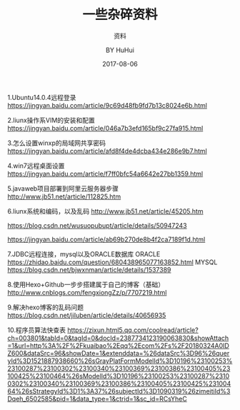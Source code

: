 ﻿--- 
layout: post 
title: 一些杂碎资料
subtitle: 资料
date: 2017-08-06 
author: BY HuHui
catalog: true
tags: 
     - 其他
---

1.Ubuntu14.0.4远程登录
https://jingyan.baidu.com/article/9c69d48fb9fd7b13c8024e6b.html

2.liunx操作系VIM的安装和配置
https://jingyan.baidu.com/article/046a7b3efd165bf9c27fa915.html

3.怎么设置winxp的局域网共享密码
https://jingyan.baidu.com/article/afd8f4de4dcba434e286e9b7.html

4.win7远程桌面设置
https://jingyan.baidu.com/article/f7ff0bfc54a6642e27bb1359.html

5.javaweb项目部署到阿里云服务器步骤
http://www.jb51.net/article/112825.htm

6.liunx系统和编码，以及乱码
http://www.jb51.net/article/45205.htm

https://blog.csdn.net/wusuopubupt/article/details/50947243

https://jingyan.baidu.com/article/ab69b270de8b4f2ca7189f1d.html

7.JDBC远程连接，mysql以及ORACLE数据库
ORACLE
https://zhidao.baidu.com/question/680438965077163852.html
MYSQL
https://blog.csdn.net/bjwxnman/article/details/1537389

8.使用Hexo+Github一步步搭建属于自己的博客（基础）
http://www.cnblogs.com/fengxiongZz/p/7707219.html

9.解决hexo博客的乱码问题
https://blog.csdn.net/jiluben/article/details/40656935

10.程序员算法快查表
https://zixun.html5.qq.com/coolread/article?ch=003801&tabId=0&tagId=0&docId=2387734123190063830&showAttach=1&url=http%3A%2F%2Fkuaibao%2Eqq%2Ecom%2Fs%2F20180324A0IDZ600&dataSrc=96&showDate=1&extenddata=%26dataSrc%3D96%26queryId%3D1521887938660%26sGrayPlatFormModelId%3D10196%23100253%23100287%23100302%23100340%23100369%23100386%23100405%23100425%23100464%26sModelId%3D10196%23100253%23100287%23100302%23100340%23100369%23100386%23100405%23100425%23100464%26sStrategyId%3D1%3A37%26subjectId%3D1090319%26zimeitiId%3Dqeh_6502585&pid=1&data_type=1&ctrid=1&sc_id=RCsYheC